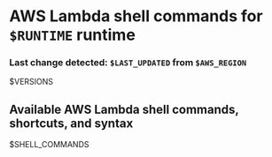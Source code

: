 # AWS Lambda shell commands for `$RUNTIME` runtime
### Last change detected: `$LAST_UPDATED` from `$AWS_REGION`
$VERSIONS
## Available AWS Lambda shell commands, shortcuts, and syntax

$SHELL_COMMANDS
